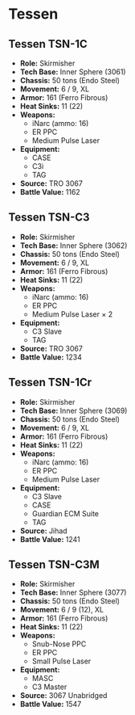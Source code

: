 # Tessen
## Tessen TSN-1C
- **Role:** Skirmisher
- **Tech Base:** Inner Sphere (3061)
- **Chassis:** 50 tons (Endo Steel)
- **Movement:** 6 / 9, XL
- **Armor:** 161 (Ferro Fibrous)
- **Heat Sinks:** 11 (22)
- **Weapons:**
  - iNarc (ammo: 16)
  - ER PPC
  - Medium Pulse Laser
- **Equipment:**
  - CASE
  - C3i
  - TAG
- **Source:** TRO 3067
- **Battle Value:** 1162

## Tessen TSN-C3
- **Role:** Skirmisher
- **Tech Base:** Inner Sphere (3062)
- **Chassis:** 50 tons (Endo Steel)
- **Movement:** 6 / 9, XL
- **Armor:** 161 (Ferro Fibrous)
- **Heat Sinks:** 11 (22)
- **Weapons:**
  - iNarc (ammo: 16)
  - ER PPC
  - Medium Pulse Laser × 2
- **Equipment:**
  - C3 Slave
  - TAG
- **Source:** TRO 3067
- **Battle Value:** 1234

## Tessen TSN-1Cr
- **Role:** Skirmisher
- **Tech Base:** Inner Sphere (3069)
- **Chassis:** 50 tons (Endo Steel)
- **Movement:** 6 / 9, XL
- **Armor:** 161 (Ferro Fibrous)
- **Heat Sinks:** 11 (22)
- **Weapons:**
  - iNarc (ammo: 16)
  - ER PPC
  - Medium Pulse Laser
- **Equipment:**
  - C3 Slave
  - CASE
  - Guardian ECM Suite
  - TAG
- **Source:** Jihad
- **Battle Value:** 1241

## Tessen TSN-C3M
- **Role:** Skirmisher
- **Tech Base:** Inner Sphere (3077)
- **Chassis:** 50 tons (Endo Steel)
- **Movement:** 6 / 9 (12), XL
- **Armor:** 161 (Ferro Fibrous)
- **Heat Sinks:** 11 (22)
- **Weapons:**
  - Snub-Nose PPC
  - ER PPC
  - Small Pulse Laser
- **Equipment:**
  - MASC
  - C3 Master
- **Source:** 3067 Unabridged
- **Battle Value:** 1547

